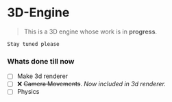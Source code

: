<!--repo: https://github.com/ADRIKPANJA/py-3d -->
<!--Readme.md-->

# 3D-Engine

> This is a 3D engine whose work is in __progress__.

```
Stay tuned please
```

### Whats done till now
- [ ] Make 3d renderer
- [ ] ❌ ~~Camera Movements~~. *Now included in 3d renderer.*
- [ ] Physics